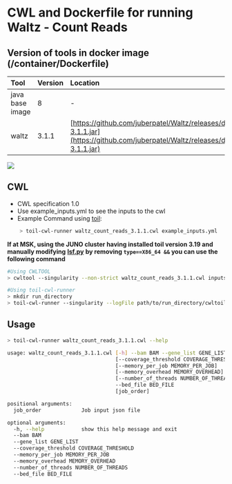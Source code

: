 # CWL and Dockerfile for running Waltz - Count Reads

## Version of tools in docker image \(/container/Dockerfile\)

| Tool | Version | Location |
| :--- | :--- | :--- |
| java base image | 8 | - |
| waltz | 3.1.1 | [https://github.com/juberpatel/Waltz/releases/download/v3.1.1/Waltz-3.1.1.jar](https://github.com/juberpatel/Waltz/releases/download/v3.1.1/Waltz-3.1.1.jar) |

[![](https://img.shields.io/badge/version-3.1.1-blue)](https://github.com/juberpatel/Waltz/releases/tag/v3.1.1)

## CWL

* CWL specification 1.0
* Use example\_inputs.yml to see the inputs to the cwl
* Example Command using [toil](https://toil.readthedocs.io):

```bash
    > toil-cwl-runner waltz_count_reads_3.1.1.cwl example_inputs.yml
```

**If at MSK, using the JUNO cluster having installed toil version 3.19 and manually modifying** [**lsf.py**](https://github.com/DataBiosphere/toil/blob/releases/3.19.0/src/toil/batchSystems/lsf.py#L170) **by removing `type==X86_64 &&` you can use the following command**

```bash
#Using CWLTOOL
> cwltool --singularity --non-strict waltz_count_reads_3.1.1.cwl inputs.yaml

#Using toil-cwl-runner
> mkdir run_directory
> toil-cwl-runner --singularity --logFile path/to/run_directory/cwltoil.log  --jobStore path/to/jobStore --batchSystem lsf --workDir /path/to/run_directory --outdir /path/to/run_directory --writeLogs /path/to/run_directory --logLevel DEBUG --stats --retryCount 2 --disableCaching --maxLogFileSize 20000000000 waltz_count_reads_3.1.1.cwl inputs.yaml > file.stdout 2> file.stderr &
```

## Usage

```bash
> toil-cwl-runner waltz_count_reads_3.1.1.cwl --help

usage: waltz_count_reads_3.1.1.cwl [-h] --bam BAM --gene_list GENE_LIST
                                   [--coverage_threshold COVERAGE_THRESHOLD]
                                   [--memory_per_job MEMORY_PER_JOB]
                                   [--memory_overhead MEMORY_OVERHEAD]
                                   [--number_of_threads NUMBER_OF_THREADS]
                                   --bed_file BED_FILE
                                   [job_order]

positional arguments:
  job_order             Job input json file

optional arguments:
  -h, --help            show this help message and exit
  --bam BAM
  --gene_list GENE_LIST
  --coverage_threshold COVERAGE_THRESHOLD
  --memory_per_job MEMORY_PER_JOB
  --memory_overhead MEMORY_OVERHEAD
  --number_of_threads NUMBER_OF_THREADS
  --bed_file BED_FILE
```

